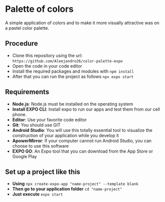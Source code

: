 # Palette of colors

A simple application of colors and to make it more visually attractive was on a pastel color palette.

## Procedure
 
 - Clone this repository using the url: `https://github.com/Aleejandro26/color-palette-expo`
 - Open the code in your code editor
 - Install the required packages and modules with `npm install`
 - After that you can run the project as follows `npx expo start`

## Requirements

- **Node.js**: Node.js must be installed on the operating system
- **Install EXPO CLI**: Install expo to run our apps and test them from our cell phone.
- **Editor**: Use your favorite code editor
- **Git**:  You should use GIT
- **Android Studio**: You will use this totally essential tool to visualize the construction of your application while you develop it
- **ApowerMirror**: If your computer cannot run Android Studio, you can choose to use this software
- **EXPO GO**: An Expo tool that you can download from the App Store or Google Play

## Set up a project like this

- **Using** `npx create-expo-app "name-project" --template blank`
- **Then go to your application folder** `cd "name-project"`
- **Just execute** `expo start`


